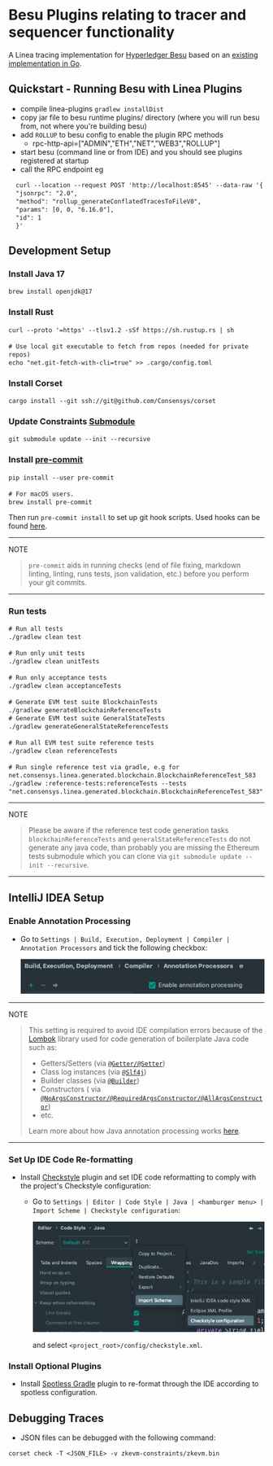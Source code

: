 # Besu Plugins relating to tracer and sequencer functionality

A Linea tracing implementation for [Hyperledger Besu](https://github.com/hyperledger/besu) based on
an [existing implementation in Go](https://github.com/Consensys/zk-evm/).

## Quickstart - Running Besu with Linea Plugins

- compile linea-plugins `gradlew installDist`
- copy jar file to besu runtime plugins/ directory (where you will run besu from, not where you're building besu)
- add `ROLLUP` to besu config to enable the plugin RPC methods
  - rpc-http-api=\["ADMIN","ETH","NET","WEB3","ROLLUP"\]
- start besu (command line or from IDE) and you should see plugins registered at startup
- call the RPC endpoint eg

```shell
  curl --location --request POST 'http://localhost:8545' --data-raw '{
  "jsonrpc": "2.0",
  "method": "rollup_generateConflatedTracesToFileV0",
  "params": [0, 0, "6.16.0"],
  "id": 1
  }'
```

## Development Setup

### Install Java 17

```
brew install openjdk@17
```

### Install Rust

```
curl --proto '=https' --tlsv1.2 -sSf https://sh.rustup.rs | sh

# Use local git executable to fetch from repos (needed for private repos)
echo "net.git-fetch-with-cli=true" >> .cargo/config.toml
```

### Install Corset

```shell
cargo install --git ssh://git@github.com/Consensys/corset
```

### Update Constraints [Submodule](https://github.com/Consensys/zkevm-constraints/)

```shell
git submodule update --init --recursive
```

### Install [pre-commit](https://pre-commit.com/)

```shell
pip install --user pre-commit

# For macOS users.
brew install pre-commit
```

Then run `pre-commit install` to set up git hook scripts.
Used hooks can be found [here](.pre-commit-config.yaml).

______________________________________________________________________

NOTE

> `pre-commit` aids in running checks (end of file fixing,
> markdown linting, linting, runs tests, json validation, etc.)
> before you perform your git commits.

______________________________________________________________________

### Run tests

```shell
# Run all tests
./gradlew clean test

# Run only unit tests
./gradlew clean unitTests

# Run only acceptance tests
./gradlew clean acceptanceTests

# Generate EVM test suite BlockchainTests
./gradlew generateBlockchainReferenceTests
# Generate EVM test suite GeneralStateTests
./gradlew generateGeneralStateReferenceTests

# Run all EVM test suite reference tests
./gradlew clean referenceTests

# Run single reference test via gradle, e.g for net.consensys.linea.generated.blockchain.BlockchainReferenceTest_583
./gradlew :reference-tests:referenceTests --tests "net.consensys.linea.generated.blockchain.BlockchainReferenceTest_583"
```

______________________________________________________________________

NOTE

> Please be aware if the reference test code generation tasks `blockchainReferenceTests` and
> `generalStateReferenceTests` do not generate any java code, than probably you are missing the Ethereum tests
> submodule which you can clone via `git submodule update --init --recursive`.

______________________________________________________________________

## IntelliJ IDEA Setup

### Enable Annotation Processing

- Go to `Settings | Build, Execution, Deployment | Compiler | Annotation Processors` and tick the following
  checkbox:

  ![idea_enable_annotation_processing_setting.png](images/idea_enable_annotation_processing_setting.png)

______________________________________________________________________

NOTE

> This setting is required to avoid IDE compilation errors because of the [Lombok](https://projectlombok.org/features/)
> library used for code generation of boilerplate Java code such as:
>
> - Getters/Setters (via [`@Getter/@Setter`](https://projectlombok.org/features/GetterSetter))
> - Class log instances (via [`@Slf4j`](https://projectlombok.org/features/log))
> - Builder classes (via [`@Builder`](https://projectlombok.org/features/Builder))
> - Constructors (
>   via [`@NoArgsConstructor/@RequiredArgsConstructor/@AllArgsConstructor`](https://projectlombok.org/features/constructor))
> - etc.
>
> Learn more about how Java annotation processing
> works [here](https://www.baeldung.com/java-annotation-processing-builder).

______________________________________________________________________

### Set Up IDE Code Re-formatting

- Install [Checkstyle](https://plugins.jetbrains.com/plugin/1065-checkstyle-idea) plugin and set IDE code
  reformatting to comply with the project's Checkstyle configuration:

  - Go to `Settings | Editor | Code Style | Java | <hamburger menu> | Import Scheme | Checkstyle configuration`:

    ![idea_checkstyle_reformat.png](images/idea_checkstyle_reformat.png)

    and select `<project_root>/config/checkstyle.xml`.

### Install Optional Plugins

- Install [Spotless Gradle](https://plugins.jetbrains.com/plugin/18321-spotless-gradle) plugin to re-format through
  the IDE according to spotless configuration.

## Debugging Traces

- JSON files can be debugged with the following command:

```shell
corset check -T <JSON_FILE> -v zkevm-constraints/zkevm.bin
```
